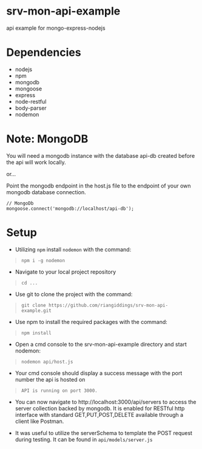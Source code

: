 # srv-mon-api-example
api example for mongo-express-nodejs

# Dependencies
- nodejs
- npm
- mongodb
- mongoose
- express
- node-restful
- body-parser
- nodemon

# Note: MongoDB
You will need a mongodb instance with the database api-db created before the api will work locally.

or...

Point the mongodb endpoint in the host.js file to the endpoint of your own mongodb database connection.
```
// MongoDb
mongoose.connect('mongodb://localhost/api-db');
```
# Setup
- Utilizing `npm` install `nodemon` with the command:
>`npm i -g nodemon`

- Navigate to your local project repository 
>`cd ...`

- Use git to clone the project with the command:
> `git clone https://github.com/riangiddings/srv-mon-api-example.git`

- Use npm to install the required packages with the command:
> `npm install`

- Open a cmd console to the srv-mon-api-example directory  and start nodemon:
> `nodemon api/host.js`

- Your cmd console should display a success message with the port number the api is hosted on
> `API is running on port 3000.`

- You can now navigate to http://localhost:3000/api/servers to access the server collection backed by mongodb.
  It is enabled for RESTful http interface with standard GET,PUT,POST,DELETE available through a client like Postman.
  
- It was useful to utilize the serverSchema to template the POST request during testing. It can be found in `api/models/server.js`

